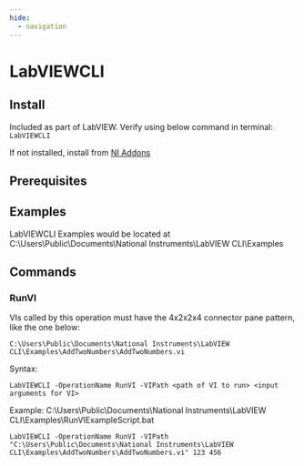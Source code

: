 ```yaml
---
hide:
  - navigation
---
```

# LabVIEWCLI

## Install
Included as part of LabVIEW. Verify using below command in terminal:
`LabVIEWCLI`

If not installed, install from [NI Addons](https://www.ni.com/en/support/downloads/software-products/download.ni-labview-command-line-interface.html#558644)

## Prerequisites

## Examples
LabVIEWCLI Examples would be located at
C:\Users\Public\Documents\National Instruments\LabVIEW CLI\Examples

## Commands

### RunVI
VIs called by this operation must have the 4x2x2x4 connector pane pattern, like the one below:

```
C:\Users\Public\Documents\National Instruments\LabVIEW CLI\Examples\AddTwoNumbers\AddTwoNumbers.vi
```

Syntax: 
```
LabVIEWCLI -OperationName RunVI -VIPath <path of VI to run> <input arguments for VI>
```

Example: 
C:\Users\Public\Documents\National Instruments\LabVIEW CLI\Examples\RunVIExampleScript.bat

```
LabVIEWCLI -OperationName RunVI -VIPath "C:\Users\Public\Documents\National Instruments\LabVIEW CLI\Examples\AddTwoNumbers\AddTwoNumbers.vi" 123 456 
```
